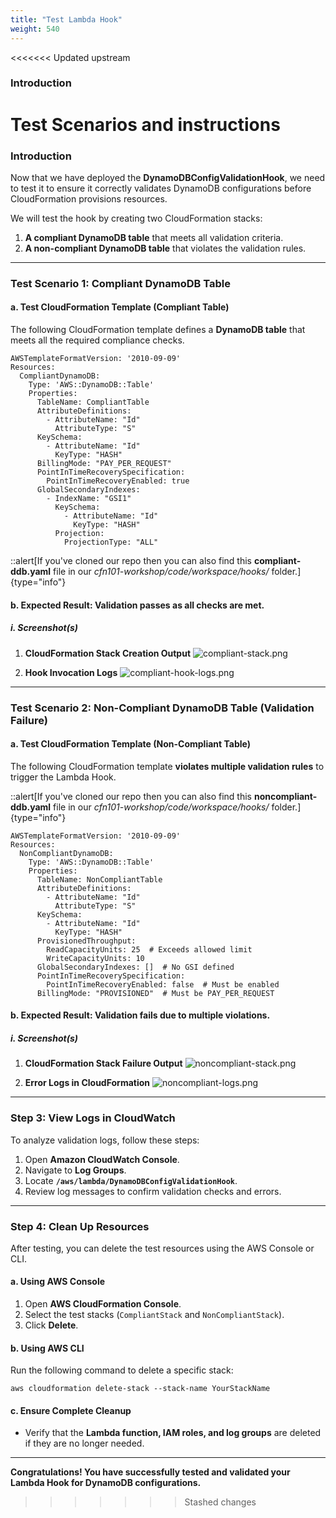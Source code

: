 ```yaml
---
title: "Test Lambda Hook"
weight: 540
---
```


<<<<<<< Updated upstream
### Introduction

Test Scenarios and instructions
=======
### **Introduction**

Now that we have deployed the **DynamoDBConfigValidationHook**, we need to test it to ensure it correctly validates DynamoDB configurations before CloudFormation provisions resources.

We will test the hook by creating two CloudFormation stacks:

1. **A compliant DynamoDB table** that meets all validation criteria.
2. **A non-compliant DynamoDB table** that violates the validation rules.

---

### **Test Scenario 1: Compliant DynamoDB Table**

#### **a. Test CloudFormation Template (Compliant Table)**

The following CloudFormation template defines a **DynamoDB table** that meets all the required compliance checks.

```
AWSTemplateFormatVersion: '2010-09-09'
Resources:
  CompliantDynamoDB:
    Type: 'AWS::DynamoDB::Table'
    Properties:
      TableName: CompliantTable
      AttributeDefinitions:
        - AttributeName: "Id"
          AttributeType: "S"
      KeySchema:
        - AttributeName: "Id"
          KeyType: "HASH"
      BillingMode: "PAY_PER_REQUEST"
      PointInTimeRecoverySpecification:
        PointInTimeRecoveryEnabled: true
      GlobalSecondaryIndexes:
        - IndexName: "GSI1"
          KeySchema:
            - AttributeName: "Id"
              KeyType: "HASH"
          Projection:
            ProjectionType: "ALL"
```

::alert[If you've cloned our repo then you can also find this **compliant-ddb.yaml** file in our _cfn101-workshop/code/workspace/hooks/_ folder.]{type="info"}

#### **b. Expected Result: Validation passes** as all checks are met.

##### **i. Screenshot(s)**

1. **CloudFormation Stack Creation Output**
   ![compliant-stack.png](/static/advanced/hook/hook-test-compliant-stack.png "Compliant Stack Creation")

2. **Hook Invocation Logs**
   ![compliant-hook-logs.png](/static/advanced/hook/hook-test-compliant-stack-log.png "Compliant Hook Logs")

---

### **Test Scenario 2: Non-Compliant DynamoDB Table (Validation Failure)**

#### **a. Test CloudFormation Template (Non-Compliant Table)**

The following CloudFormation template **violates multiple validation rules** to trigger the Lambda Hook.

::alert[If you've cloned our repo then you can also find this **noncompliant-ddb.yaml** file in our _cfn101-workshop/code/workspace/hooks/_ folder.]{type="info"}

```
AWSTemplateFormatVersion: '2010-09-09'
Resources:
  NonCompliantDynamoDB:
    Type: 'AWS::DynamoDB::Table'
    Properties:
      TableName: NonCompliantTable
      AttributeDefinitions:
        - AttributeName: "Id"
          AttributeType: "S"
      KeySchema:
        - AttributeName: "Id"
          KeyType: "HASH"
      ProvisionedThroughput:
        ReadCapacityUnits: 25  # Exceeds allowed limit
        WriteCapacityUnits: 10
      GlobalSecondaryIndexes: []  # No GSI defined
      PointInTimeRecoverySpecification:
        PointInTimeRecoveryEnabled: false  # Must be enabled
      BillingMode: "PROVISIONED"  # Must be PAY_PER_REQUEST
```

#### **b. Expected Result: Validation fails** due to multiple violations.

##### **i. Screenshot(s)**

1. **CloudFormation Stack Failure Output**
   ![noncompliant-stack.png](/static/advanced/hook/hook-test-noncompliant-stack.png "Non-Compliant Stack Creation Failure")

2. **Error Logs in CloudFormation**
   ![noncompliant-logs.png](/static/advanced/hook/hook-test-noncompliant-stack-log.png "CloudFormation Hook Validation Failure Logs")

---

### **Step 3: View Logs in CloudWatch**

To analyze validation logs, follow these steps:

1. Open **Amazon CloudWatch Console**.
2. Navigate to **Log Groups**.
3. Locate **`/aws/lambda/DynamoDBConfigValidationHook`**.
4. Review log messages to confirm validation checks and errors.

---

### **Step 4: Clean Up Resources**

After testing, you can delete the test resources using the AWS Console or CLI.

#### **a. Using AWS Console**

1. Open **AWS CloudFormation Console**.
2. Select the test stacks (`CompliantStack` and `NonCompliantStack`).
3. Click **Delete**.

#### **b. Using AWS CLI**

Run the following command to delete a specific stack:

```
aws cloudformation delete-stack --stack-name YourStackName
```

#### **c. Ensure Complete Cleanup**

- Verify that the **Lambda function, IAM roles, and log groups** are deleted if they are no longer needed.

---

**Congratulations! You have successfully tested and validated your Lambda Hook for DynamoDB configurations.**
>>>>>>> Stashed changes
